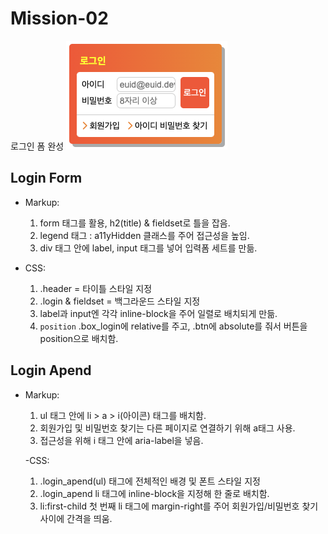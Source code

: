 # Mission-02
로그인 폼 완성
![Login](../mission-01/images/mission-02_complete.png)

## Login Form
- Markup:
  1. form 태그를 활용, h2(title) & fieldset로 틀을 잡음.
  2. legend 태그 : a11yHidden 클래스를 주어 접근성을 높임.
  3. div 태그 안에 label, input 태그를 넣어 입력폼 세트를 만듦.

- CSS:
  1. .header = 타이틀 스타일 지정
  2. .login & fieldset = 백그라운드 스타일 지정
  3. label과 input엔 각각 inline-block을 주어 일렬로 배치되게 만듦. 
  4. `position` .box_login에 relative를 주고,
      .btn에 absolute를 줘서 버튼을 position으로 배치함.


## Login Apend
- Markup:
  1. ul 태그 안에 li > a > i(아이콘) 태그를 배치함.
  2. 회원가입 및 비밀번호 찾기는 다른 페이지로 연결하기 위해 a태그 사용.
  3. 접근성을 위해 i 태그 안에 aria-label을 넣음.

  -CSS:
    1. .login_apend(ul) 태그에 전체적인 배경 및 폰트 스타일 지정
    2. .login_apend li 태그에 inline-block을 지정해 한 줄로 배치함.
    3. li:first-child 첫 번째 li 태그에 margin-right를 주어
        회원가입/비밀번호 찾기 사이에 간격을 띄움.